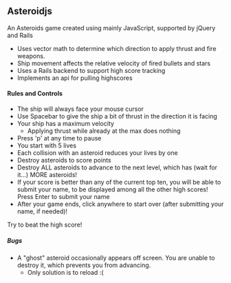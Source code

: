 ## Asteroidjs
An Asteroids game created using mainly JavaScript, supported by jQuery and Rails
* Uses vector math to determine which direction to apply thrust and fire weapons.
* Ship movement affects the relative velocity of fired bullets and stars
* Uses a Rails backend to support high score tracking
* Implements an api for pulling highscores

#### Rules and Controls
* The ship will always face your mouse cursor
* Use Spacebar to give the ship a bit of thrust in the direction it is facing
* Your ship has a maximum velocity
	 * Applying thrust while already at the max does nothing
* Press 'p' at any time to pause
* You start with 5 lives
* Each collision with an asteroid reduces your lives by one
* Destroy asteroids to score points
* Destroy ALL asteroids to advance to the next level, which has (wait for it...) MORE asteroids!
* If your score is better than any of the current top ten, you will be able to submit your name, to be displayed among all the other high scores! Press Enter to submit your name
* After your game ends, click anywhere to start over (after submitting your name, if needed)!

Try to beat the high score!

##### Bugs
* A "ghost" asteroid occasionally appears off screen. You are unable to destroy it, which prevents you from advancing.
  * Only solution is to reload :(
